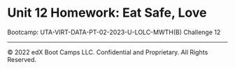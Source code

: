 # Unit 12 Homework: Eat Safe, Love
Bootcamp: UTA-VIRT-DATA-PT-02-2023-U-LOLC-MWTH(B) Challenge 12

---

© 2022 edX Boot Camps LLC. Confidential and Proprietary. All Rights Reserved.
